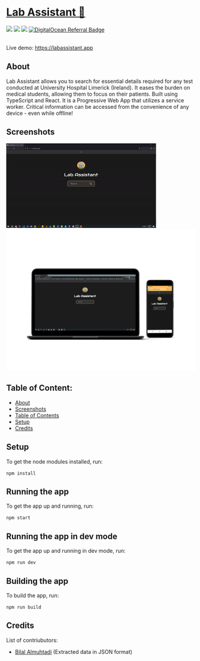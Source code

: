 <div>
 <h1 align="left"><a href="https://epicreact.dev/fundamentals">Lab Assistant &#129514;</a></h1>
 
 <img src="https://img.shields.io/badge/React-20232A?style=for-the-badge&logo=react&logoColor=61DAFB"/>
 <img src="https://img.shields.io/badge/TypeScript-007ACC?style=for-the-badge&logo=typescript&logoColor=white"/>
 <img src="https://img.shields.io/badge/Tailwind_CSS-38B2AC?style=for-the-badge&logo=tailwind-css&logoColor=white"/>
 <a href="https://www.digitalocean.com/?refcode=520e23682440&utm_campaign=Referral_Invite&utm_medium=Referral_Program&utm_source=badge"> <img src="https://img.shields.io/badge/Digital_Ocean-0080FF?style=for-the-badge&logo=DigitalOcean&logoColor=white" alt="DigitalOcean Referral Badge" /></a>
 
 <br/>
 <br/>
 <p> Live demo: <a href="https://labassistant.app">https://labassistant.app</a> </p>

 ## About

Lab Assistant allows you to search for essential details required for any test conducted at University Hospital Limerick (Ireland). It eases the burden on medical students, allowing them to focus on their patients. Built using TypeScript and React. It is a Progressive Web App that utilizes a service worker. Critical information can be accessed from the convenience of any device - even while offline!  

## Screenshots
  <a >
  <img
  alt="Lab Assistant Logo"
  width="400"
  src="/labAssistant.gif"
  />
<img
  alt="Lab Assistant Logo"
  width="700"
  src="/mock-ups.png"
  />
</a>

## Table of Content:

- [About](#about)
- [Screenshots](#screenshots)
- [Table of Contents](#table-of-content)
- [Setup](#setup)
- [Credits](#credits)
  
## Setup

To get the node modules installed, run:

```shell
npm install
```

## Running the app

To get the app up and running, run:

```shell
npm start
```

## Running the app in dev mode

To get the app up and running in dev mode, run:

```shell
npm run dev
```

## Building the app

To build the app, run:

```shell
npm run build
```

## Credits
List of contriubutors:
- [Bilal Almuhtadi](https://github.com/bilal-almuhtadi) (Extracted data in JSON format)
</div>

